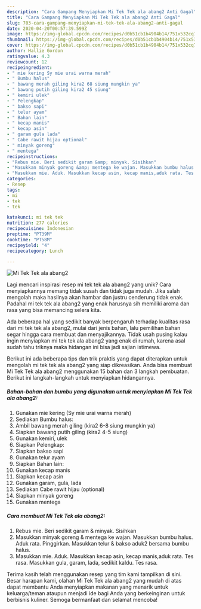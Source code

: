 ```yaml
---
description: "Cara Gampang Menyiapkan Mi Tek Tek ala abang2 Anti Gagal"
title: "Cara Gampang Menyiapkan Mi Tek Tek ala abang2 Anti Gagal"
slug: 703-cara-gampang-menyiapkan-mi-tek-tek-ala-abang2-anti-gagal
date: 2020-04-20T00:57:39.599Z
image: https://img-global.cpcdn.com/recipes/d0b51cb1b4904b14/751x532cq70/mi-tek-tek-ala-abang2-foto-resep-utama.jpg
thumbnail: https://img-global.cpcdn.com/recipes/d0b51cb1b4904b14/751x532cq70/mi-tek-tek-ala-abang2-foto-resep-utama.jpg
cover: https://img-global.cpcdn.com/recipes/d0b51cb1b4904b14/751x532cq70/mi-tek-tek-ala-abang2-foto-resep-utama.jpg
author: Hallie Gordon
ratingvalue: 4.3
reviewcount: 12
recipeingredient:
- " mie kering Sy mie urai warna merah"
- " Bumbu halus"
- " bawang merah giling kira2 68 siung mungkin ya"
- " bawang putih giling kira2 45 siung"
- " kemiri ulek"
- " Pelengkap"
- " bakso sapi"
- " telur ayam"
- " Bahan lain"
- " kecap manis"
- " kecap asin"
- " garam gula lada"
- " Cabe rawit hijau optional"
- " minyak goreng"
- " mentega"
recipeinstructions:
- "Rebus mie. Beri sedikit garam &amp; minyak. Sisihkan"
- "Masukkan minyak goreng &amp; mentega ke wajan. Masukkan bumbu halus. Aduk rata. Pinggirkan. Masukkan telur &amp; bakso aduk2 bersama bumbu halus."
- "Masukkan mie. Aduk. Masukkan kecap asin, kecap manis,aduk rata. Tes rasa. Masukkan gula, garam, lada, sedikit kaldu. Tes rasa."
categories:
- Resep
tags:
- mi
- tek
- tek

katakunci: mi tek tek 
nutrition: 277 calories
recipecuisine: Indonesian
preptime: "PT39M"
cooktime: "PT58M"
recipeyield: "4"
recipecategory: Lunch

---
```



![Mi Tek Tek ala abang2](https://img-global.cpcdn.com/recipes/d0b51cb1b4904b14/751x532cq70/mi-tek-tek-ala-abang2-foto-resep-utama.jpg)

Lagi mencari inspirasi resep mi tek tek ala abang2 yang unik? Cara menyiapkannya memang tidak susah dan tidak juga mudah. Jika salah mengolah maka hasilnya akan hambar dan justru cenderung tidak enak. Padahal mi tek tek ala abang2 yang enak harusnya sih memiliki aroma dan rasa yang bisa memancing selera kita.



Ada beberapa hal yang sedikit banyak berpengaruh terhadap kualitas rasa dari mi tek tek ala abang2, mulai dari jenis bahan, lalu pemilihan bahan segar hingga cara membuat dan menyajikannya. Tidak usah pusing kalau ingin menyiapkan mi tek tek ala abang2 yang enak di rumah, karena asal sudah tahu triknya maka hidangan ini bisa jadi sajian istimewa.


Berikut ini ada beberapa tips dan trik praktis yang dapat diterapkan untuk mengolah mi tek tek ala abang2 yang siap dikreasikan. Anda bisa membuat Mi Tek Tek ala abang2 menggunakan 15 bahan dan 3 langkah pembuatan. Berikut ini langkah-langkah untuk menyiapkan hidangannya.

<!--inarticleads1-->

##### Bahan-bahan dan bumbu yang digunakan untuk menyiapkan Mi Tek Tek ala abang2:

1. Gunakan  mie kering (Sy mie urai warna merah)
1. Sediakan  Bumbu halus:
1. Ambil  bawang merah giling (kira2 6-8 siung mungkin ya)
1. Siapkan  bawang putih giling (kira2 4-5 siung)
1. Gunakan  kemiri, ulek
1. Siapkan  Pelengkap:
1. Siapkan  bakso sapi
1. Gunakan  telur ayam
1. Siapkan  Bahan lain:
1. Gunakan  kecap manis
1. Siapkan  kecap asin
1. Gunakan  garam, gula, lada
1. Sediakan  Cabe rawit hijau (optional)
1. Siapkan  minyak goreng
1. Gunakan  mentega




<!--inarticleads2-->

##### Cara membuat Mi Tek Tek ala abang2:

1. Rebus mie. Beri sedikit garam &amp; minyak. Sisihkan
1. Masukkan minyak goreng &amp; mentega ke wajan. Masukkan bumbu halus. Aduk rata. Pinggirkan. Masukkan telur &amp; bakso aduk2 bersama bumbu halus.
1. Masukkan mie. Aduk. Masukkan kecap asin, kecap manis,aduk rata. Tes rasa. Masukkan gula, garam, lada, sedikit kaldu. Tes rasa.




Terima kasih telah menggunakan resep yang tim kami tampilkan di sini. Besar harapan kami, olahan Mi Tek Tek ala abang2 yang mudah di atas dapat membantu Anda menyiapkan makanan yang menarik untuk keluarga/teman ataupun menjadi ide bagi Anda yang berkeinginan untuk berbisnis kuliner. Semoga bermanfaat dan selamat mencoba!
